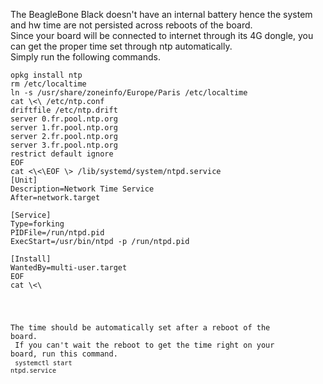 The BeagleBone Black doesn't have an internal battery hence the system and hw time are not persisted across reboots of the board.<br />
Since your board will be connected to internet through its 4G dongle, you can get the proper time set through ntp automatically.<br />
Simply run the following commands.<br />
<pre>
<code>opkg install ntp
rm /etc/localtime
ln -s /usr/share/zoneinfo/Europe/Paris /etc/localtime
cat \<\<EOF \> /etc/ntp.conf
driftfile /etc/ntp.drift
server 0.fr.pool.ntp.org
server 1.fr.pool.ntp.org
server 2.fr.pool.ntp.org
server 3.fr.pool.ntp.org
restrict default ignore
EOF
cat <\<\EOF \> /lib/systemd/system/ntpd.service
[Unit]
Description=Network Time Service
After=network.target

[Service]
Type=forking
PIDFile=/run/ntpd.pid
ExecStart=/usr/bin/ntpd -p /run/ntpd.pid

[Install]
WantedBy=multi-user.target
EOF
cat \<\<EOF /lib/systemd/system/ntpdate.service
[Unit]
Description=Network Time Service (one-shot ntpdate mode)
Before=ntpd.service

[Service]
Type=oneshot
ExecStart=/usr/bin/ntpd -q -g -x
ExecStart=/sbin/hwclock --systohc
RemainAfterExit=yes

[Install]
WantedBy=multi-user.target
EOF
systemctl enable ntpdate.service
systemctl enable ntpd.service
EOF
</code>
</pre>
The time should be automatically set after a reboot of the board.<br />
If you can't wait the reboot to get the time right on your board, run this command.<br />
<code>systemctl start ntpd.service</code> 
